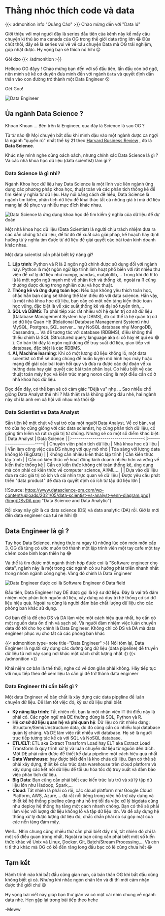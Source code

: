 # Thằng nhóc thích code và data

<!--more-->

{{< admonition info "Quảng Cáo" >}}
Chào mừng đến với "Data lú"

Giới thiệu với mọi người đây là series đầu tiên của kênh này kể mấy câu chuyện kì thú
ảo ma canada của OG trong thế giới data rộng lớn :joy: Đùa chút thôi, đây sẽ là series vui vẻ về câu chuyện Data mà OG trải nghiệm, góp nhặt được. Hy vọng bạn sẽ thích nó hihi :heart_eyes:

Gòi dzo
{{< /admonition >}}

Hellooo OG đâyy ! 
Chào mừng bạn đến với số đầu tiên, lần đầu còn bỡ ngỡ, nên mình sẽ kể cơ duyên đưa mình đến với ngành `Data` và quyết định dấn thân vào con đường trở thành một Data Engineer :kissing:

Gét Goo!

![Data Engineer](https://img.freepik.com/free-vector/big-data-center-server-room-rack-engineering-process-teamwork-computer-technology-cloud-storage_39422-1032.jpg?w=900&t=st=1695310448~exp=1695311048~hmac=06d4aafb2c53e29401a869c5be880a2e4bd533634fc8c7fcce634954a6f0623b)

## Ủa ngành Data Science ?
Khoan Khoan ...  Bên trên là Engineer, qua đây là Science là sao OG ?

Từ từ nào :smile: Mọi chuyện bắt đầu khi mình đậu vào một ngành được ca ngợi là ngành "quyến rũ" nhất thế kỷ 21 theo [Harvard Business Review](https://hbr.org/2012/10/data-scientist-the-sexiest-job-of-the-21st-century)
, đó là **Data Science**.

Khúc này mình nghe cũng oách oách, nhưng chính xác Data Science là gì ? Và các nhà khoa học dữ liệu (data scientist) làm gì ?

### Data Science là gì nhỉ?
Ngành Khoa học dữ liệu hay Data Science là một lĩnh vực liên ngành ứng dụng các phương pháp khoa học, thuật toán và các phân tích
thống kê để tìm kiếm ý nghĩa từ dữ liệu. Hay nói bằng cách dễ hiểu, Data Science là ngành tìm kiếm, phân tích dữ liệu để khai thác tất cả những 
giá trị mà dữ liệu mang lại để phục vụ nhiều mục đích khác nhau.

![Data Science là ứng dụng khoa học để tìm kiếm ý nghĩa của dữ liệu để dự đoán](https://img.freepik.com/free-vector/illustration-social-media-concept_53876-18140.jpg?w=1060&t=st=1695312575~exp=1695313175~hmac=bab1eebfcb1ff8c7517d014e517ec11a53efd8c001f9393170db08deb168c4a9 "Data Science là ứng dụng khoa học để tìm kiếm ý nghĩa của dữ liệu để dự đoán tương lai")

Một nhà khoa học dữ liệu (Data Scientist) là người chịu trách nhiệm đưa ra các dẫn chứng từ dữ liệu, để từ đó đề xuất các giải pháp, kế hoạch
 hay định hướng từ ý nghĩa tìm được từ dữ liệu để giải quyết các bài toán kinh doanh khác nhau.

Một data scientist cần phải biết kỹ năng gì?
1. **Lập trình**: Python và R là 2 ngôn ngữ chính được sử dụng đối với ngành này. Python là một ngôn ngữ lập trình linh hoạt phổ biến 
với rất nhiều thư viện để xử lý dữ liệu như numpy, pandas, matplotlib,... Trong khi đó R tỏ là là một ngôn ngữ mạnh mẽ về phân tích và thống kê, ngoài ra R cũng thường được dùng trong nghiên cứu và học thuật.
2. **Thống kê và ứng dụng toán học**: Nếu bạn không yêu thích toán học, chắc hẳn bạn cũng sẽ không thể làm điều đó với data science. Hẳn vậy,
là một nhà khoa học dữ liệu, bạn cần có một nền tảng kiến thức toán học vững, đặc biệt là về xác suất thống kê và đại số tuyến tính,...
3. **SQL và DBMS**: Ta phải tiếp xúc rất nhiều với hệ quản trị cơ sở dữ liệu (Database Management System hay DBMS), đó có thể là hệ quản trị cơ sở dữ liệu Quan Hệ
(Relational Database Management System) như MySQL, Postgres, SQL server... hay NoSQL database như MongoDB, Cassandra,...
Và để tương tác với database (RDBMS), điều không thể thiếu chính là SQL (Structured query language aka si cồ hay ét qui eo :joy: ). 
Cơ bản thì đây là ngôn ngữ dùng để truy suất dữ liệu, giao tiếp với database, đặc biệt là các RDBMS.
4. **AI, Machine learning**: Khi có một lượng dữ liệu khổng lồ, một data scientist có thể sẽ dùng chúng để huấn luyện mô hình học máy hoặc mạng để giải các bài toán hồi quy và đưa ra được các dự đoán về xu hướng data hay giải quyết các bài toán phân loại.
Có hiểu biết về các thuật toán máy học và kiến trúc mạng noron cũng là một điều cần có ở nhà khoa học dữ liệu.

Đọc đến đây, có thể bạn sẽ có cảm giác "Dèjà vu" nhẹ ... Sao nhiều chổ giống Data Analyst thế nhỉ ? Mà thiệt ra là không giống đâu nhé,
hai ngành này chỉ là anh em xã hội với nhau mà thôi :joy:

### Data Scientist vs Data Analyst
Sẵn tiện kể một chút về vai trò của một người Data Analyst. Về cơ bản, vai trò của họ cũng giống với các data scientist, họ
cũng phân tích dữ liệu, cố gắng tìm kiếm và rút ra giá trị từ chúng. Nhưng sẽ có một số điểm khác biệt:
| Data Analyst                        | Data Science            |
|:-------------------------------------:|:-------------------------:|
| Chuyên viên phân tích dữ liệu       | Nhà khoa học dữ liệu    |
| Vẫn làm công việc của DS nhưng với quy mô nhỏ | Tỏa sáng với lượng data khổng lồ (BigData) |
| Không cần nhiều kiến thức lập trình | Cần kiến thức lập trình |
| Cần có kiến thức về hoạt động kinh doanh nhiều hơn và vững về kiến thức thống kê | Cần có kiến thức không chỉ toán thống kê, ứng dụng mà còn phải có kiến thức về computer science, AI/ML,... |
| Dựa vào dữ liệu đưa ra các giá trị có ích và cái nhìn trực quan về dữ liệu | Được yêu cầu phát triển "data product" để đưa ra quyết định có ích từ tập dữ liệu lớn |


![Source: https://www.datascience-pm.com/wp-content/uploads/2021/05/data-scientist-vs-analyst-venn-diagram.png](/img/DSvDA.png "Data Science and Data Analytic")

Rồi okay nãy giờ là cả data science (DS) và data analytic (DA) rồi. Giờ là mới đến data engineer của tui nè hihi :smile:
## Data Engineer là gì ?
Tuy học Data Science, nhưng thực ra ngay từ những lúc còn mơn mởn cấp 3, OG đã từng có ước muốn trở thành một
lập trình viên một tay cafe một tay chém code bình loạn thiên hạ :joy: 

Và thế là tìm được một ngành thích hợp được coi là "Software engineer cho data", ngành này là một trong các ngành có xu hướng phát triển
nhanh nhất trong nhóm ngành công nghệ. Vâng đó chính là Data Engineer

![Data Engineer được coi là Software Engineer ở Data field](https://img.freepik.com/free-photo/html-css-collage-concept-with-person_23-2150062008.jpg?w=1060&t=st=1695490514~exp=1695491114~hmac=aa42473c5c14cf93805576f86fb8c371f3b22af2263a82567afab8a6a0032771 "Data Engineer")

Đầu tiên, Data Engineer hay DE được gọi là kỹ sư dữ liệu. Đây là vai trò đảm nhiệm việc phân tích nguồn dữ liệu, xây dựng và duy trì hệ thống
cơ sở dữ liệu hiệu quả. Ngoài ra cũng là người đảm bảo chất lượng dữ liệu cho các phòng ban khác sử dụng.

Cơ bản để là để cho DS và DA làm việc một cách hiệu quả nhất, họ cần có một nguồn data ổn định và sạch sẽ. Và người đảm nhiệm việc
luân chuyển data đó tới cho họ chính là Data Engineer. Không chỉ có DS và DA mà data engineer phục vụ cho tất cả các phòng ban khác

{{< admonition type=note title="Data Engineer" >}}
Nói tóm lại, Data Engineer là người xây dựng các đường ống dữ liệu (data pipeline) để truyền dữ liệu từ nơi này sang nơi khác một cách chất lượng nhất :))
{{< /admonition >}}

Khái niệm cơ bản là thế thôi, nghe có vẻ đơn giản phải không. Hãy tiếp tục với mục tiếp theo để xem liệu ta cần gì để trở thành data engineer
### Data Engineer thì cần biết gì ?
Một data Engineer về bản chất là xây dựng các data pipeline để luân chuyển dữ liệu. Để làm tốt việc đó, kỹ sư dữ liệu phải biết:
- **Kỹ năng lập trình**: Tất nhiên rồi, bạn là một nhân viên IT thì điều này là phải có. Các ngôn ngữ mà DE thường dùng là SQL, Python và R.
- **Hệ cơ sở dữ liệu quan hệ và phi quan hệ**: Dữ liệu có rất nhiều dạng: Structure/Semi/Unstructure data, do đó cũng cần có nhiều loại database quản lý chúng. Và DE làm việc rất nhiều với database. Họ sẽ là người trực tiếp tương tác kể cả với SQL và NoSQL database.
- **ETL/ELT**: ETL aka Extract Transform Load hay ELT aka Extract Load Transform là quy trình xử lý và luân chuyển dữ liệu
từ nguồn đến đích. Một DE phải nắm được để thiết kế data pipeline một cách hiệu quả nhất
- **Data Warehouse**: hay được biết đến là kho chứa dữ liệu. Bạn có thể sẽ phải xây dựng, thiết kế cấu trúc data warehouse trên cloud platform và xây dựng các
kết nối dữ liệu để tối ưu hóa tốc độ truy xuất và đảm bảo việc phân tích dữ liệu.
- **Big Data**: Bạn cũng cần phải biết các kiến trúc lưu trữ và xử lý tập dữ liệu lớn như Hadoop, Spark,...
- **Cloud**: Tất nhiên là phải có rồi, các cloud platform như Google Cloud Platform, AWS, Azure,... đã rất nổi tiếng trong việc hỗ trợ xây dựng và thiết kế hệ thống pipeline cũng như hỗ trợ tối đa việc
xử lý bigdata cũng như deploy hệ thống hạ tầng một cách nhanh chóng. Bạn có thể sẽ phải làm việc với lượng dữ liệu khổng lồ và tập dữ liệu lớn. Và để xây dựng hệ thống xử lý được lượng dữ liệu đó, chắc chắn phải có sự góp mặt
của các nền tảng đám mây.

Well... Nhìn chung cũng nhiều thứ cần phải biết đấy nhỉ, tất nhiên đó chỉ là một số điều quan trọng nhất. Ngoài ra bạn cũng cần phải biết một số kiến thức khác về
Unix và Linux, Docker, Git, Batch/Stream Processing,... Và còn ti tỉ thứ khác mà OG có kể đến răng long đầu bạc có lẽ cũng chưa hết :joy:

## Tạm kết
Hành trình nào khi bắt đầu cũng gian nan, cả bản thân OG khi bắt đầu cũng không biết gì cả. Nhưng khi nhấc ngón chân lên và đi thì mới cảm nhận được thế giới chứ :smile:

Hy vọng bài viết này giúp bạn thư giãn và có một cái nhìn chung về ngành data nhé. Hẹn gặp lại trong bài tiếp theo hehe

-Meww


